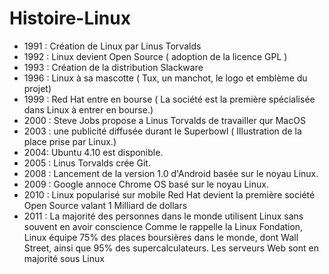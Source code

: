 # Histoire-Linux

- 1991 : Création de Linux par Linus Torvalds
- 1992 : Linux devient Open Source ( adoption de la licence GPL )
- 1993 : Création de la distribution Slackware
- 1996 : Linux à sa mascotte ( Tux, un manchot, le logo et emblème du projet)
- 1999 : Red Hat entre en bourse ( La société est la première spécialisée dans Linux à entrer en bourse.)
- 2000 : Steve Jobs propose a Linus Torvalds de travailler qur MacOS
- 2003 : une publicité diffusée durant le Superbowl ( Illustration de la place prise par Linux.)
- 2004: Ubuntu 4.10 est disponible. 
- 2005 : Linus Torvalds crée Git.
- 2008 : Lancement de la version 1.0 d'Android basée sur le noyau Linux.
- 2009 : Google annoce Chrome OS basé sur le noyau Linux. 
- 2010 : Linux popularisé sur mobile 
         Red Hat devient la première société Open Source valant 1 Milliard de dollars
- 2011 : La majorité des personnes dans le monde utilisent Linux sans souvent en avoir conscience
Comme le rappelle la Linux Fondation, Linux équipe 75% des places boursières dans le monde, dont Wall Street, ainsi que 95% des supercalculateurs.
Les serveurs Web sont en majorité sous Linux
